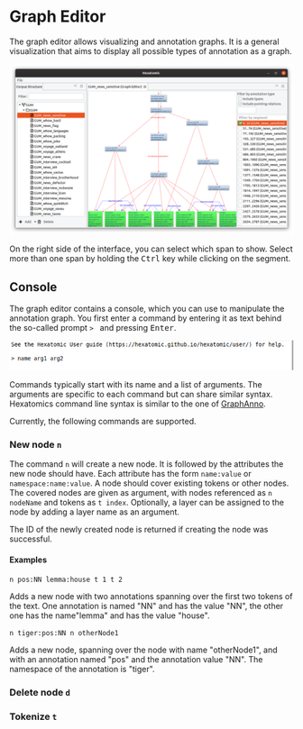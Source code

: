 # Graph Editor

The graph editor allows visualizing and annotation graphs.
It is a general visualization that aims to display all possible types of annotation as a graph.

![Screenshot of the graph editor](graph-viewer.png)

On the right side of the interface, you can select which span to show.
Select more than one span by holding the <kbd>Ctrl</kbd> key while clicking on the segment.

## Console

The graph editor contains a console, which you can use to manipulate the annotation graph.
You first enter a command by entering it as text behind the so-called prompt `> ` and pressing <kbd>Enter</kbd>.

![Screenshot of the console prompt, showing the text > name arg1 arg2](prompt.png)

Commands typically start with its name and a list of arguments. The arguments are specific to each command but can share similar syntax.
Hexatomics command line syntax is similar to the one of [GraphAnno](https://github.com/LBierkandt/graph-anno/blob/master/doc/GraphAnno-Documentation_en.pdf).

Currently, the following commands are supported.

### New node `n`

The command `n` will create a new node.
It is followed by the attributes the new node should have.
Each attribute has the form `name:value` or `namespace:name:value`.
A node should cover existing tokens or other nodes.
The covered nodes are given as argument, with nodes referenced as `n nodeName` and tokens as `t index`.
Optionally, a layer can be assigned to the node by adding a layer name as an argument.

The ID of the newly created node is returned if creating the node was successful.

#### Examples

```
n pos:NN lemma:house t 1 t 2
```

Adds a new node with two annotations spanning over the first two tokens of the text.
One annotation is named "NN" and has the value "NN", the other one has the name"lemma" and has the value "house".

```
n tiger:pos:NN n otherNode1
```

Adds a new node, spanning over the node with name "otherNode1", and with an annotation named "pos" and the annotation value "NN".
The namespace of the annotation is "tiger".

### Delete node `d`

### Tokenize `t`